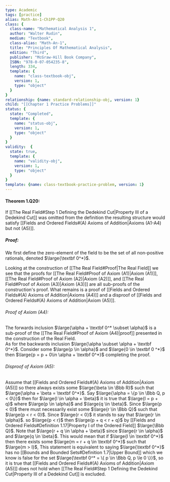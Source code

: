 ```yaml
---
type: Academic
tags: [practice]
alias: Math-An-1-Ch1PP-Q20
class: {
  class-name: "Mathematical Analysis 1",
  author: "Walter Rudin",
  medium: "Textbook",
  class-alias: "Math-An-1",
  title: "Principles Of Mathematical Analysis",
  edition: "Third",
  publisher: "McGraw-Hill Book Company",
  ISBN: "978-0-07-054235-8",
  length: 334,
  template: {
    name: "class-textbook-obj",
    version: 1,
    type: "object"
  }
}
relationship: {name: standard-relationship-obj, version: 1}
child: "[[Chapter 1 Practice Problems]]"
status: {
  state: "Completed",
  template: {
    name: "status-obj",
    version: 1,
    type: "object"
  }
}
validity:  {
  state: true,
  template: {
    name: "validity-obj",
    version: 1,
    type: "object"
  }
}
template: {name: class-textbook-practice-problem, version: 1}
---
```


#### Theorem 1.Q20: 
If [[The Real Field#Step 1 Defining the Dedekind Cut|Property III of a Dedekind Cut]] was omitted from the definition the resulting structure would satisfy [[Fields and Ordered Fields#(A) Axioms of Addition|Axioms (A1-A4) but not (A5)]].

##### Proof:
We first define the zero-element of the field to be the set of all non-positive rationals, denoted $\large{\textbf 0^*}$.

Looking at the construction of [[The Real Field#Proof|The Real Field]] we see that the proofs for [[The Real Field#Proof of Axiom (A1)|Axiom (A1)]], [[The Real Field#Proof of Axiom (A2)|Axiom (A2)]], and [[The Real Field#Proof of Axiom (A3)|Axiom (A3)]] are all sub-proofs of the construction's proof. What remains is a proof of [[Fields and Ordered Fields#(A) Axioms of Addition|Axioms (A4)]] and a disproof of [[Fields and Ordered Fields#(A) Axioms of Addition|Axiom (A5)]].

###### Proof of Axiom (A4):
The forwards inclusion $\large{\alpha + \textbf 0^* \subset \alpha}$ is a sub-proof of the [[The Real Field#Proof of Axiom (A4)|proof]] presented in the construction of the Real Field.  
As for the backwards inclusion $\large{\alpha \subset \alpha + \textbf 0^*}$. Consider some $\large{p \in \alpha}$ and $\large{0 \in \textbf 0 ^*}$ then $\large{p = p + 0\in \alpha + \textbf 0^*}$ completing the proof.

###### Disproof of Axiom (A5):
Assume that [[Fields and Ordered Fields#(A) Axioms of Addition|Axiom (A5)]] so there always exists some $\large{\beta \in \Bbb R}$ such that $\large{\alpha + \beta = \textbf 0^*}$. Say $\large{\alpha = \{p \in \Bbb Q, p < 0\}}$ then for $\large{l \in \alpha + \beta}$ it is true that $\large{l = p + q}$ where $\large{p \in \alpha}$ and $\large{q \in \beta}$. Since $\large{p < 0}$ there must necessarily exist some $\large{r \in \Bbb Q}$ such that $\large{p < r < 0}$. Since $\large{r < 0}$ it stands to say that $\large{r \in \alpha}$. so $\large{p < r}$ then $\large{p + q < r + q}$ by [[Fields and Ordered Fields#Definition 1.17|Property I of the Ordered Field]] $\large{\Bbb Q}$. Note that $\large{r + q \in \alpha + \beta}$ since $\large{r \in \alpha}$ and $\large{q \in \beta}$. This would mean that if $\large{l \in \textbf 0^*}$ then there exists some $\large{m = r + q \in \textbf 0^*}$ such that $\large{m > l}$, This statement is equivalent to saying $\large{\textbf 0^*}$ has no [[Bounds and Bounded Sets#Definition 1.7|Upper Bound]] which we know is false for the set $\large{\textbf 0^* = \{ p \in \Bbb Q, p \le 0 \}}$, so it is true that [[Fields and Ordered Fields#(A) Axioms of Addition|Axiom (A5)]] does not hold when [[The Real Field#Step 1 Defining the Dedekind Cut|Property III of a Dedekind Cut]] is excluded.